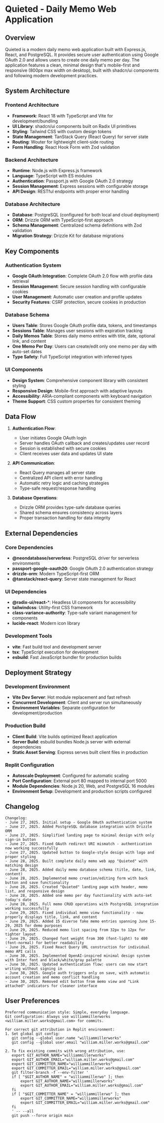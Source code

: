 # Quieted - Daily Memo Web Application

## Overview

Quieted is a modern daily memo web application built with Express.js, React, and PostgreSQL. It provides secure user authentication using Google OAuth 2.0 and allows users to create one daily memo per day. The application features a clean, minimal design that's mobile-first and responsive (800px max width on desktop), built with shadcn/ui components and following modern development practices.

## System Architecture

### Frontend Architecture
- **Framework**: React 18 with TypeScript and Vite for development/bundling
- **UI Library**: shadcn/ui components built on Radix UI primitives
- **Styling**: Tailwind CSS with custom design tokens
- **State Management**: TanStack Query (React Query) for server state
- **Routing**: Wouter for lightweight client-side routing
- **Form Handling**: React Hook Form with Zod validation

### Backend Architecture
- **Runtime**: Node.js with Express.js framework
- **Language**: TypeScript with ES modules
- **Authentication**: Passport.js with Google OAuth 2.0 strategy
- **Session Management**: Express sessions with configurable storage
- **API Design**: RESTful endpoints with proper error handling

### Database Architecture
- **Database**: PostgreSQL (configured for both local and cloud deployment)
- **ORM**: Drizzle ORM with TypeScript-first approach
- **Schema Management**: Centralized schema definitions with Zod validation
- **Migration Strategy**: Drizzle Kit for database migrations

## Key Components

### Authentication System
- **Google OAuth Integration**: Complete OAuth 2.0 flow with profile data retrieval
- **Session Management**: Secure session handling with configurable cookies
- **User Management**: Automatic user creation and profile updates
- **Security Features**: CSRF protection, secure cookies in production

### Database Schema
- **Users Table**: Stores Google OAuth profile data, tokens, and timestamps
- **Sessions Table**: Manages user sessions with expiration tracking
- **Daily Memos Table**: Stores daily memo entries with title, date, optional link, and content
- **One Memo Per Day**: Users can create/edit only one memo per day with auto-set dates
- **Type Safety**: Full TypeScript integration with inferred types

### UI Components
- **Design System**: Comprehensive component library with consistent styling
- **Responsive Design**: Mobile-first approach with adaptive layouts
- **Accessibility**: ARIA-compliant components with keyboard navigation
- **Theme Support**: CSS custom properties for consistent theming

## Data Flow

1. **Authentication Flow**:
   - User initiates Google OAuth login
   - Server handles OAuth callback and creates/updates user record
   - Session is established with secure cookies
   - Client receives user data and updates UI state

2. **API Communication**:
   - React Query manages all server state
   - Centralized API client with error handling
   - Automatic retry logic and caching strategies
   - Type-safe request/response handling

3. **Database Operations**:
   - Drizzle ORM provides type-safe database queries
   - Shared schema ensures consistency across layers
   - Proper transaction handling for data integrity

## External Dependencies

### Core Dependencies
- **@neondatabase/serverless**: PostgreSQL driver for serverless environments
- **passport-google-oauth20**: Google OAuth 2.0 authentication strategy
- **drizzle-orm**: Modern TypeScript-first ORM
- **@tanstack/react-query**: Server state management for React

### UI Dependencies
- **@radix-ui/react-***: Headless UI components for accessibility
- **tailwindcss**: Utility-first CSS framework
- **class-variance-authority**: Type-safe variant management for components
- **lucide-react**: Modern icon library

### Development Tools
- **vite**: Fast build tool and development server
- **tsx**: TypeScript execution for development
- **esbuild**: Fast JavaScript bundler for production builds

## Deployment Strategy

### Development Environment
- **Vite Dev Server**: Hot module replacement and fast refresh
- **Concurrent Development**: Client and server run simultaneously
- **Environment Variables**: Separate configuration for development/production

### Production Build
- **Client Build**: Vite builds optimized React application
- **Server Build**: esbuild bundles Node.js server with external dependencies
- **Static Asset Serving**: Express serves built client files in production

### Replit Configuration
- **Autoscale Deployment**: Configured for automatic scaling
- **Port Configuration**: External port 80 mapped to internal port 5000
- **Module Dependencies**: Node.js 20, Web, and PostgreSQL 16 modules
- **Environment Setup**: Development and production scripts configured

## Changelog

```
Changelog:
- June 27, 2025. Initial setup - Google OAuth authentication system
- June 27, 2025. Added PostgreSQL database integration with Drizzle ORM
- June 27, 2025. Simplified landing page to minimal design with only sign-in button
- June 27, 2025. Fixed OAuth redirect URI mismatch - authentication now working successfully
- June 27, 2025. Updated button to Google-style design with logo and proper styling
- June 28, 2025. Built complete daily memo web app "Quieted" with matching design
- June 28, 2025. Added daily memo database schema (title, date, link, content)
- June 28, 2025. Implemented memo creation/editing form with back button and save functionality
- June 28, 2025. Created "Quieted" landing page with header, memo list, and responsive design
- June 28, 2025. Added one memo per day functionality with auto-set today's date
- June 28, 2025. Full memo CRUD operations with PostgreSQL integration working successfully
- June 29, 2025. Fixed individual memo view functionality - now properly displays title, link, and content
- June 29, 2025. Added 15 diverse fake memo entries spanning June 15-29, 2025 for demo purposes
- June 29, 2025. Reduced memo list spacing from 32px to 12px for tighter layout
- June 29, 2025. Changed font weight from 300 (font-light) to 400 (font-normal) for better readability
- June 29, 2025. Fixed React Query URL construction for individual memo API calls
- June 30, 2025. Implemented OpenAI-inspired minimal design system with Inter font and black/white/gray palette
- June 30, 2025. Updated authentication flow: users can now start writing without signing in
- June 30, 2025. Google auth triggers only on save, with automatic account creation and memo conflict handling
- June 30, 2025. Removed edit button from memo view and "Link attached" indicators for cleaner interface
```

## User Preferences

```
Preferred communication style: Simple, everyday language.
Git configuration: Always use williammillerworks <william.miller.works@gmail.com> for commits.

For correct git attribution in Replit environment:
1. Set global git config:
   git config --global user.name "williammillerworks"
   git config --global user.email "william.miller.works@gmail.com"

2. To fix existing commits with wrong attribution, use:
   export GIT_AUTHOR_NAME="williammillerworks"
   export GIT_AUTHOR_EMAIL="william.miller.works@gmail.com"
   export GIT_COMMITTER_NAME="williammillerworks"
   export GIT_COMMITTER_EMAIL="william.miller.works@gmail.com"
   git filter-branch -f --env-filter '
   if [ "$GIT_AUTHOR_NAME" = "williammillerwo" ]; then
       export GIT_AUTHOR_NAME="williammillerworks"
       export GIT_AUTHOR_EMAIL="william.miller.works@gmail.com"
   fi
   if [ "$GIT_COMMITTER_NAME" = "williammillerwo" ]; then
       export GIT_COMMITTER_NAME="williammillerworks"
       export GIT_COMMITTER_EMAIL="william.miller.works@gmail.com"
   fi
   ' -- --all
   git push --force origin main
```